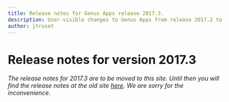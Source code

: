 ```yaml
---
title: Release notes for Genus Apps release 2017.3.
description: User-visible changes to Genus Apps from release 2017.2 to 2017.3.
author: jtroset
---
```

# Release notes for version 2017.3

_The release notes for 2017.3 are to be moved to this site. Until then you will find the release notes at the old site [here](https://www.genus.no/?PageKey=cf8738b1-fa44-42d6-abec-30b73487731b). We are sorry for the inconvenience._